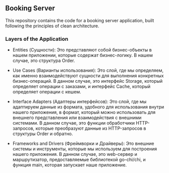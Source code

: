 ## Booking Server

This repository contains the code for a booking server application, built following the principles of clean architecture.

### Layers of the Application

* Entities (Сущности): Это представляют собой бизнес-объекты в нашем приложении, которые содержат бизнес-логику. В нашем случае, это структура Order.

* Use Cases (Варианты использования): Это слой, где мы определяем, как именно взаимодействуют сущности для выполнения конкретных бизнес-операций. В данном случае, это интерфейс Storage, который определяет операции с заказами, и интерфейс Cache, который определяет операции с кешем.

* Interface Adapters (Адаптеры интерфейсов): Это слой, где мы адаптируем данные из формата, удобного для использования внутри нашего приложения, в формат, который можно использовать для внешнего представления или взаимодействия с внешними системами. В данном случае, это функции обработчики HTTP-запросов, которые преобразуют данные из HTTP-запросов в структуры Order и обратно.

* Frameworks and Drivers (Фреймворки и Драйверы): Это внешние системы и инструменты, которые мы используем для построения нашего приложения. В данном случае, это web-сервер и маршрутизатор, предоставляемые библиотекой go-chi/chi, и функция main, которая запускает наше приложение.